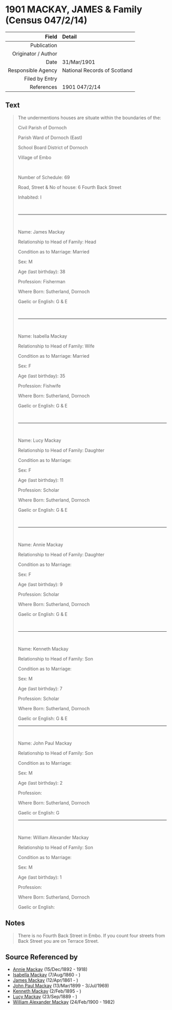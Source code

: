﻿---
layout: page
permalink: /sources/s77386974
---

# 1901 MACKAY, JAMES & Family (Census 047/2/14)

Field | Detail
---:|:---
Publication | 
Originator / Author | 
Date | 31/Mar/1901
Responsible Agency | National Records of Scotland
Filed by Entry | 
References | 1901 047/2/14

## Text

> The undermentions houses are situate within the boundaries of the:
>
> Civil Parish of Dornoch
>
> Parish Ward of Dornoch (East)
>
> School Board District of Dornoch
>
> Village of Embo
>
> <br/>
>
> Number of Schedule: 69
>
> Road, Street & No of house: 6 Fourth Back Street
>
> Inhabited: I
>
> <br/>
>
> ---
>
> <br/>
>
> Name: James Mackay
>
> Relationship to Head of Family: Head
>
> Condition as to Marriage: Married
>
> Sex: M
>
> Age (last birthday): 38
>
> Profession: Fisherman
>
> Where Born: Sutherland, Dornoch
>
> Gaelic or English: G & E
>
> <br/>
>
> ---
>
> <br/>
>
> Name: Isabella Mackay
>
> Relationship to Head of Family: Wife
>
> Condition as to Marriage: Married
>
> Sex: F
>
> Age (last birthday): 35
>
> Profession: Fishwife
>
> Where Born: Sutherland, Dornoch
>
> Gaelic or English: G & E
>
> <br/>
>
> ---
>
> <br/>
>
> Name: Lucy Mackay
>
> Relationship to Head of Family: Daughter
>
> Condition as to Marriage:
>
> Sex: F
>
> Age (last birthday): 11
>
> Profession: Scholar
>
> Where Born: Sutherland, Dornoch
>
> Gaelic or English: G & E
>
> <br/>
>
> ---
>
> <br/>
>
> Name: Annie Mackay
>
> Relationship to Head of Family: Daughter
>
> Condition as to Marriage:
>
> Sex: F
>
> Age (last birthday): 9
>
> Profession: Scholar
>
> Where Born: Sutherland, Dornoch
>
> Gaelic or English: G & E
>
> <br/>
>
> ---
>
> <br/>
>
> Name: Kenneth Mackay
>
> Relationship to Head of Family: Son
>
> Condition as to Marriage:
>
> Sex: M
>
> Age (last birthday): 7
>
> Profession: Scholar
>
> Where Born: Sutherland, Dornoch
>
> Gaelic or English: G & E
>
> ---
>
> <br/>
>
> Name: John Paul Mackay
>
> Relationship to Head of Family: Son
>
> Condition as to Marriage:
>
> Sex: M
>
> Age (last birthday): 2
>
> Profession:
>
> Where Born: Sutherland, Dornoch
>
> Gaelic or English: G
>
> ---
>
> <br/>
>
> Name: William Alexander Mackay
>
> Relationship to Head of Family: Son
>
> Condition as to Marriage:
>
> Sex: M
>
> Age (last birthday): 1
>
> Profession:
>
> Where Born: Sutherland, Dornoch
>
> Gaelic or English:
>

## Notes

> There is no Fourth Back Street in Embo. If you count four streets from Back Street you are on Terrace Street.
>


## Source Referenced by

* [Annie Mackay](../people/@51252926@-annie-mackay-b1892-12-15-d1918.md) (15/Dec/1892 - 1918)
* [Isabella Mackay](../people/@32797554@-isabella-mackay-b1860-8-7-d.md) (7/Aug/1860 - )
* [James Mackay](../people/@60572122@-james-mackay-b1861-4-12-d.md) (12/Apr/1861 - )
* [John Paul Mackay](../people/@57646474@-john-paul-mackay-b1899-3-13-d1969-7-3.md) (13/Mar/1899 - 3/Jul/1969)
* [Kenneth Mackay](../people/@48909111@-kenneth-mackay-b1895-2-2-d.md) (2/Feb/1895 - )
* [Lucy Mackay](../people/@16587624@-lucy-mackay-b1889-9-23-d.md) (23/Sep/1889 - )
* [William Alexander Mackay](../people/@9383584@-william-alexander-mackay-b1900-2-24-d1982.md) (24/Feb/1900 - 1982)
